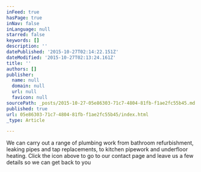 ```yaml
---
inFeed: true
hasPage: true
inNav: false
inLanguage: null
starred: false
keywords: []
description: ''
datePublished: '2015-10-27T02:14:22.151Z'
dateModified: '2015-10-27T02:13:24.161Z'
title: ''
authors: []
publisher:
  name: null
  domain: null
  url: null
  favicon: null
sourcePath: _posts/2015-10-27-05e86303-71c7-4804-81fb-f1ae2fc55b45.md
published: true
url: 05e86303-71c7-4804-81fb-f1ae2fc55b45/index.html
_type: Article

---
```

We can carry out a range of plumbing work from bathroom refurbishment, leaking pipes and tap replacements, to kitchen pipework and underfloor heating. Click the icon above to go to our contact page and leave us a few details so we can get back to you